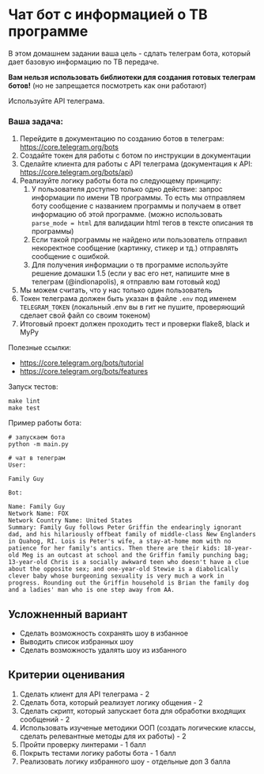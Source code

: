 # Чат бот с информацией о ТВ программе

В этом домашнем задании ваша цель - сдлать телеграм бота, который дает базовую информацию по ТВ передаче. 

**Вам нельзя использовать библиотеки для создания готовых телеграм ботов!** (но не запрещается посмотреть как они работают)


Используйте API телеграма.

### Ваша задача:

1. Перейдите в документацию по созданию ботов в телеграм: https://core.telegram.org/bots
2. Создайте токен для работы с ботом по инструкции в документации
3. Сделайте клиента для работы с API телеграма (документация к API: https://core.telegram.org/bots/api)
4. Реализуйте логику работы бота по следующему принципу:
   1. У пользователя доступно только одно действие: запрос информации по имени ТВ программы. То есть мы отправляем боту сообщение с названием программы и получаем в ответ информацию об этой программе. (можно использовать `parse_mode = html` для валидации html тегов в тексте описания тв программы)
   2. Если такой программы не найдено или пользователь отправил некоректное сообщение (картинку, стикер и тд.) отправлять сообщение с ошибкой.
   3. Для получения информации о тв программе используйте решение домашки 1.5 (если у вас его нет, напишите мне в телеграм (@indionapolis), я отправлю вам готовый код)
4. Мы можем считать, что у нас только один пользователь
5. Токен телеграма должен быть указан в файле `.env` под именем `TELEGRAM_TOKEN` (локальный .env вы в гит не пушите, проверяющий сделает свой файл со своим токеном)
8. Итоговый проект должен проходить тест и проверки flake8, black и MyPy


Полезные ссылки:
* https://core.telegram.org/bots/tutorial
* https://core.telegram.org/bots/features





Запуск тестов:

```
make lint
make test
```

Пример работы бота:

```
# запускаем бота
python -m main.py
```

```
# чат в телеграм
User:

Family Guy

Bot:

Name: Family Guy
Network Name: FOX
Network Country Name: United States
Summary: Family Guy follows Peter Griffin the endearingly ignorant dad, and his hilariously offbeat family of middle-class New Englanders in Quahog, RI. Lois is Peter's wife, a stay-at-home mom with no patience for her family's antics. Then there are their kids: 18-year-old Meg is an outcast at school and the Griffin family punching bag; 13-year-old Chris is a socially awkward teen who doesn't have a clue about the opposite sex; and one-year-old Stewie is a diabolically clever baby whose burgeoning sexuality is very much a work in progress. Rounding out the Griffin household is Brian the family dog and a ladies' man who is one step away from AA.
```

## Усложненный вариант 
* Сделать возможность сохранять шоу в избанное 
* Выводить список избранных шоу
* Сделать возможность удалять шоу из избанного

## Критерии оценивания 
1) Сделать клиент для API телеграма - 2
2) Сделать бота, который реализует логику общения - 2
3) Сделать скрипт, который запускает бота для обработки входящих сообщений - 2
4) Использовать изученые методики ООП (создать логические классы, сделать релевантные методы для их работы) - 2
5) Пройти проверку линтерами - 1 балл 
6) Покрыть тестами логику работы бота - 1 балл 
7) Реализовать логику избранного шоу - отдельные доп 3 балла
 
 